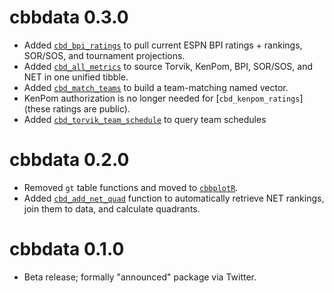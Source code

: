 # cbbdata 0.3.0
- Added [`cbd_bpi_ratings`](https://cbbdata.aweatherman.com/reference/cbd_bpi_ratings.html) to pull current ESPN BPI ratings + rankings, SOR/SOS, and tournament projections.
- Added [`cbd_all_metrics`](https://cbbdata.aweatherman.com/reference/cbd_all_metrics.html) to source Torvik, KenPom, BPI, SOR/SOS, and NET in one unified tibble.
- Added [`cbd_match_teams`](https://cbbdata.aweatherman.com/reference/cbd_match_teams.html) to build a team-matching named vector.
- KenPom authorization is no longer needed for [`cbd_kenpom_ratings`] (these ratings are public).
- Added [`cbd_torvik_team_schedule`](https://cbbdata.aweatherman.com/reference/cbd_torvik_team_schedule.html) to query team schedules

# cbbdata 0.2.0

- Removed `gt` table functions and moved to [`cbbplotR`](https://cbbplotr.aweatherman.com/articles/getting_started.html).
- Added [`cbd_add_net_quad`](https://cbbdata.aweatherman.com/reference/cbd_add_net_quad.html) function to automatically retrieve NET rankings, join them to data, and calculate quadrants.

# cbbdata 0.1.0

- Beta release; formally "announced" package via Twitter.
